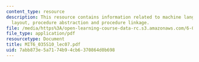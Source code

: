 ```yaml
---
content_type: resource
description: This resource contains information related to machine language, memory
  layout, procedure abstraction and procedure linkage.
file: /media/https%3A/open-learning-course-data-rc.s3.amazonaws.com/6-035-computer-language-engineering-spring-2010/7abb873e5a7174b94cb6370864d0b698_MIT6_035S10_lec07.pdf
file_type: application/pdf
resourcetype: Document
title: MIT6_035S10_lec07.pdf
uid: 7abb873e-5a71-74b9-4cb6-370864d0b698
---
```

